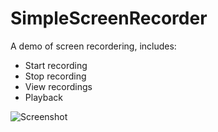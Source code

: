 # SimpleScreenRecorder

A demo of screen recordering, includes:
- Start recording 
- Stop recording
- View recordings
- Playback

![Screenshot](screenshot.gif)